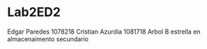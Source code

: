 # Lab2ED2
Edgar Paredes 1078218 Cristian Azurdia 1081718 
Arbol B estrella en almacenaimento secundario 
